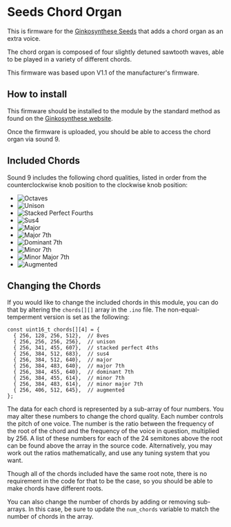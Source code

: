 # Seeds Chord Organ
This is firmware for the [Ginkosynthese Seeds](https://www.ginkosynthese.com/product/1070494/seeds-assembled) that adds a chord organ as an extra voice.

The chord organ is composed of four slightly detuned sawtooth waves, able to be played in a variety of different chords.

This firmware was based upon V1.1 of the manufacturer's firmware.

## How to install

This firmware should be installed to the module by the standard method as found on the [Ginkosynthese website](https://www.ginkosynthese.com/firmware).

Once the firmware is uploaded, you should be able to access the chord organ via sound 9.

## Included Chords

Sound 9 includes the following chord qualities, listed in order from the counterclockwise knob position to the clockwise knob position:

 - ![Octaves](https://trainzack.github.io/seeds-chord-organ-pages/Ginkosynthese%20Chords%20Diagram-03.svg)
 - ![Unison](https://trainzack.github.io/seeds-chord-organ-pages/Ginkosynthese%20Chords%20Diagram-04.svg)
 - ![Stacked Perfect Fourths](https://trainzack.github.io/seeds-chord-organ-pages/Ginkosynthese%20Chords%20Diagram-05.svg)
 - ![Sus4](https://trainzack.github.io/seeds-chord-organ-pages/Ginkosynthese%20Chords%20Diagram-06.svg)
 - ![Major](https://trainzack.github.io/seeds-chord-organ-pages/Ginkosynthese%20Chords%20Diagram-07.svg)
 - ![Major 7th](https://trainzack.github.io/seeds-chord-organ-pages/Ginkosynthese%20Chords%20Diagram-08.svg)
 - ![Dominant 7th](https://trainzack.github.io/seeds-chord-organ-pages/Ginkosynthese%20Chords%20Diagram-09.svg)
 - ![Minor 7th](https://trainzack.github.io/seeds-chord-organ-pages/Ginkosynthese%20Chords%20Diagram-10.svg)
 - ![Minor Major 7th](https://trainzack.github.io/seeds-chord-organ-pages/Ginkosynthese%20Chords%20Diagram-11.svg)
 - ![Augmented](https://trainzack.github.io/seeds-chord-organ-pages/Ginkosynthese%20Chords%20Diagram-12.svg)

## Changing the Chords

If you would like to change the included chords in this module, you can do that by altering the `chords[][]` array in the `.ino` file. The non-equal-temperment version is set as the following:

```
const uint16_t chords[][4] = {
  { 256, 128, 256, 512},  // 8ves
  { 256, 256, 256, 256},  // unison
  { 256, 341, 455, 607},  // stacked perfect 4ths
  { 256, 384, 512, 683},  // sus4
  { 256, 384, 512, 640},  // major
  { 256, 384, 483, 640},  // major 7th
  { 256, 384, 455, 640},  // dominant 7th
  { 256, 384, 455, 614},  // minor 7th
  { 256, 384, 483, 614},  // minor major 7th
  { 256, 406, 512, 645},  // augmented
};
```

The data for each chord is represented by a sub-array of four numbers. You may alter these numbers to change the chord quality.
Each number controls the pitch of one voice. The number is the ratio between the frequency of the root of the chord and the frequency of the voice in question, multiplied by 256.
A list of these numbers for each of the 24 semitones above the root can be found above the array in the source code. Alternatively, you may work out the ratios mathematically, and use any tuning system that you want.

Though all of the chords included have the same root note, there is no requirement in the code for that to be the case, so you should be able to make chords have different roots.

You can also change the number of chords by adding or removing sub-arrays. In this case, be sure to update the `num_chords` variable to match the number of chords in the array.
